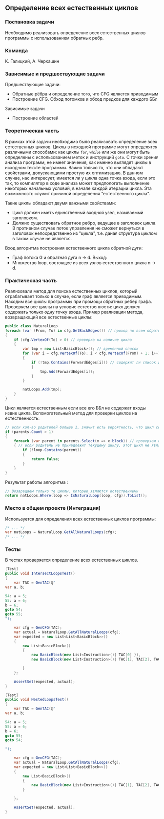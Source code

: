 ## Определение всех естественных циклов

### Постановка задачи
Необходимо реализовать определение всех естественных циклов программы с использованием обратных ребр.

### Команда
К. Галицкий, А. Черкашин

### Зависимые и предшествующие задачи
Предшествующие задачи:

* Обратные рёбра и определение того, что CFG является приводимым
* Построение CFG. Обход потомков и обход предков для каждого ББл

Зависимые задачи

* Построение областей

### Теоретическая часть
В рамках этой задачи необходимо было реализовать определение всех естественных циклов.
Циклы в исходной программе могут определятся различными способами: как циклы `for`, `while` или же они могут быть определены с использованием меток и инструкций `goto`. С точки зрения анализа программ, не имеет значения, как именно выглядят циклы в исходном тексте программы. Важно только то, что они обладают свойствами, допускающими простую их оптимизацию. В данном случае, нас интересует, имеется ли у цикла одна точка входа, если это так, то компилятор в ходе анализа может предпологать выполнение некоторых начальных условий, в начале каждой итерации цикла. Эта возможность служит причиной определения "естественного цикла".

Такие циклы обладают двумя важными свойствами:

* Цикл должен иметь единственный входной узел, называемый заголовком.
* Должно существовать обратное ребро, ведущее в заголовок цикла. В противном случае поток управления не сможет вернуться в заголовок непосредственно из "цикла", т.е. даная структура циклом в таком случае не является.

Вход алгоритма построения естественного цикла обратной дуги:

* Граф потока G и обратная дуга n -> d.
Выход:
* Множество loop, состоящее из всех узлов естественного цикла n -> d.


### Практическая часть
Реализовали метод для поиска естественных циклов, который отрабатывает только в случае, если граф является приводимым. Находим все циклы программы при промощи обратных ребер графа. Проверяем все циклы на условие естественности: цикл должен содержать только одну точку входа.
Пример реализации метода, возвращающий все естественные циклы:
```csharp
public class NaturalLoop
foreach (var (From, To) in cfg.GetBackEdges()) // проход по всем обратным ребрам
{
    if (cfg.VertexOf(To) > 0) // проверка на наличие цикла
    {
        var tmp = new List<BasicBlock>(); // временный список
        for (var i = cfg.VertexOf(To); i < cfg.VertexOf(From) + 1; i++)
        {
            if (!tmp.Contains(ForwardEdges[i])) // содержит ли список данный ББл
            {
                tmp.Add(ForwardEdges[i]);
            }
        }

        natLoops.Add(tmp);
    }
}
```
Цикл является естественным если все его ББл не содержат входы извне цикла.
Вспомогательный метод для проверки циклов на естественность:
```csharp
// если кол-во родителей больше 1, значит есть вероятность, что цикл содержит метку с переходом извне
if (parents.Count > 1)
{
    foreach (var parent in parents.Select(x => x.block)) // проверяем каждого родителя
    { // если родитель не принадлежит текущему циклу, этот цикл не является естественным
        if (!loop.Contains(parent))
        {
            return false;
        }
    }
}
```

Результат работы алгоритма :
```csharp
// Возвращаем только те циклы, которые являются естественными
return natLoops.Where(loop => IsNaturalLoop(loop, cfg)).ToList();
```

### Место в общем проекте (Интеграция)
Используется для определения всех естественных циклов программы:
```csharp
/* ... */
var natLoops = NaturalLoop.GetAllNaturalLoops(cfg);
/* ... */
```

### Тесты
В тестах проверяется определение всех естественных циклов.
```csharp
[Test]
public void IntersectLoopsTest()
{
    var TAC = GenTAC(@"
var a, b;

54: a = 5;
55: a = 6;
b = 6;
goto 54;
goto 55;
");

    var cfg = GenCFG(TAC);
    var actual = NaturalLoop.GetAllNaturalLoops(cfg);
    var expected = new List<List<BasicBlock>>()
    {
        new List<BasicBlock>()
        {
            new BasicBlock(new List<Instruction>(){ TAC[0] }),
            new BasicBlock(new List<Instruction>(){ TAC[1], TAC[2], TAC[3] }),

        }
    };

    AssertSet(expected, actual);
}

[Test]
public void NestedLoopsTest()
{
    var TAC = GenTAC(@"
var a, b;

54: a = 5;
55: a = 6;
b = 6;
goto 55;
goto 54;

");

    var cfg = GenCFG(TAC);
    var actual = NaturalLoop.GetAllNaturalLoops(cfg);
    var expected = new List<List<BasicBlock>>()
    {
        new List<BasicBlock>()
        {
            new BasicBlock(new List<Instruction>(){ TAC[1], TAC[2], TAC[3] })
        }

    };

    AssertSet(expected, actual);
}
```
